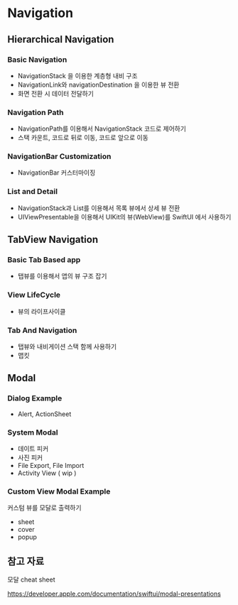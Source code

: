 # Navigation

## Hierarchical Navigation

### Basic Navigation

- NavigationStack 을 이용한 계층형 내비 구조
- NavigationLink와 navigationDestination 을 이용한 뷰 전환
- 화면 전환 시 데이터 전달하기

### Navigation Path

- NavigationPath를 이용해서 NavigationStack 코드로 제어하기
- 스택 카운트, 코드로 뒤로 이동, 코드로 앞으로 이동

### NavigationBar Customization

- NavigationBar 커스터마이징

### List and Detail

- NavigationStack과 List를 이용해서 목록 뷰에서 상세 뷰 전환
- UIViewPresentable을 이용해서 UIKit의 뷰(WebView)를 SwiftUI 에서 사용하기

## TabView Navigation

### Basic Tab Based app

- 탭뷰를 이용해서 앱의 뷰 구조 잡기

### View LifeCycle

- 뷰의 라이프사이클

### Tab And Navigation

- 탭뷰와 내비게이션 스택 함께 사용하기
- 맵킷

## Modal

### Dialog Example

- Alert, ActionSheet

### System Modal

- 데이트 피커
- 사진 피커
- File Export, File Import
- Activity View ( wip )

### Custom View Modal Example

커스텀 뷰를 모달로 출력하기
- sheet
- cover
- popup

## 참고 자료

모달 cheat sheet

https://developer.apple.com/documentation/swiftui/modal-presentations